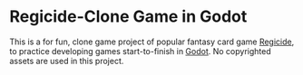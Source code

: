 # Regicide-Clone Game in Godot

This is a for fun, clone game project of popular fantasy card game [Regicide](https://www.regicidegame.com/), to practice developing games start-to-finish in [Godot](https://godotengine.org/). No copyrighted assets are used in this project.
